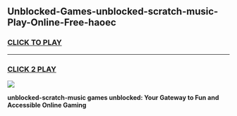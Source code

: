 
## Unblocked-Games-unblocked-scratch-music-Play-Online-Free-haoec
<h3>
<a href="https://premium76.site?title=unblocked-scratch-music&ref=26A">CLICK TO PLAY</a></h3>
<hr>

<h3>
<a href="https://premium76.site?title=unblocked-scratch-music&ref=26A">CLICK 2 PLAY</a>
  
</h3>

<a href="https://premium76.site?title=unblocked-scratch-music&ref=26A"><img src="https://clearcache.store/games.png"></a>


**unblocked-scratch-music games unblocked: Your Gateway to Fun and Accessible Online Gaming**
